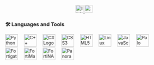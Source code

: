<div align="center">
  <a href="https://www.linkedin.com/in/dursungüven" target="_blank">
    <img src="https://img.shields.io/static/v1?message=LinkedIn&logo=linkedin&label=&color=0077B5&logoColor=white&labelColor=&style=for-the-badge" height="25" alt="linkedin logo"  />
  </a>
  <a href="https://medium.com/@dursunngvnn" target="_blank">
    <img src="https://img.shields.io/static/v1?message=Medium&logo=medium&label=&color=12100E&logoColor=white&labelColor=&style=for-the-badge" height="25" alt="medium logo"  />
  </a>
</div>

<h3 align="left">🛠 Languages and Tools</h3>

<div align="left">
  <!-- Python -->
  <img src="https://cdn.jsdelivr.net/gh/devicons/devicon/icons/python/python-original.svg" height="40" alt="Python Logo" />
  <img width="12" />

  <!-- C++ -->
  <img src="https://cdn.jsdelivr.net/gh/devicons/devicon/icons/cplusplus/cplusplus-original.svg" height="40" alt="C++ Logo" />
  <img width="12" />

  <!-- C# -->
  <img src="https://cdn.jsdelivr.net/gh/devicons/devicon/icons/csharp/csharp-original.svg" height="40" alt="C# Logo" />
  <img width="12" />

  <!-- CSS -->
  <img src="https://cdn.jsdelivr.net/gh/devicons/devicon/icons/css3/css3-original.svg" height="40" alt="CSS3 Logo" />
  <img width="12" />

  <!-- HTML -->
  <img src="https://cdn.jsdelivr.net/gh/devicons/devicon/icons/html5/html5-original.svg" height="40" alt="HTML5 Logo" />
  <img width="12" />

  <!-- Linux -->
  <img src="https://cdn.jsdelivr.net/gh/devicons/devicon/icons/linux/linux-original.svg" height="40" alt="Linux Logo" />
  <img width="12" />

  <!-- JavaScript -->
  <img src="https://cdn.jsdelivr.net/gh/devicons/devicon/icons/javascript/javascript-original.svg" height="40" alt="JavaScript Logo" />
  <img width="12" />

  <!-- Palo Alto -->
  <img src="https://www.vectorlogo.zone/logos/paloaltonetworks/paloaltonetworks-icon.svg" height="40" alt="Palo Alto Logo" />
  <img width="12" />

  <!-- Fortigate -->
  <img src="https://seeklogo.com/images/F/fortinet-logo-DB97D31B96-seeklogo.com.png" height="40" alt="Fortigate Logo" />
  <img width="12" />

  <!-- FortiManager -->
  <img src="https://www.logo.wine/a/logo/Fortinet/Fortinet-Logo.wine.svg" height="40" alt="FortiManager Logo" />
  <img width="12" />

  <!-- FortiNAC -->
  <img src="https://www.vectorlogo.zone/logos/fortinet/fortinet-icon.svg" height="40" alt="FortiNAC Logo" />
  <img width="12" />

  <!-- Panorama -->
  <img src="https://www.vectorlogo.zone/logos/paloaltonetworks/paloaltonetworks-icon.svg" height="40" alt="Panorama Logo" />
</div>
